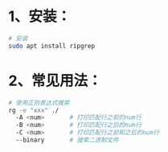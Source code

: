 # 1、安装：

```bash
# 安装
sudo apt install ripgrep

```

# 2、常见用法：

```bash
# 使用正则表达式搜索
rg -e "xxx" ./
  -A <num>       # 打印匹配行之前的num行
  -B <num>       # 打印匹配行之后的num行
  -C <num>       # 打印匹配行之前和之后的num行
  --binary       # 搜索二进制文件
```

